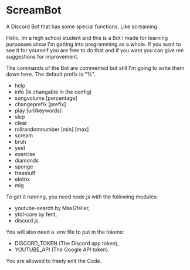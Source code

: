 # ScreamBot
A Discord Bot that has some special functions. Like screaming.

Hello. Im a high school student and this is a Bot I made for learning purposses since I'm getting into programming as a whole.
If you want to see it for yourself you are free to do that and if you want you can give me suggestions for improvement.

The commands of the Bot are commented but still I'm going to write them down here. The default prefix is "%".
- help
- info (Is changable in the config)
- songvolume [percentage]
- changeprefix [prefix]
- play [url/keywords]
- skip
- clear
- rollrandomnumber [min] [max]
- scream
- bruh
- yeet
- exercise
- diamonds
- sponge
- freestuff
- elotrix
- mlg

To get it running, you need node.js with the following modules: 
- youtube-search by MaxGfeller,
- ytdl-core by fent,
- discord.js.

You will also need a .env file to put in the tokens:
- DISCORD_TOKEN (The Discord app token),
- YOUTUBE_API (The Google API token).

You are allowed to freely edit the Code.
